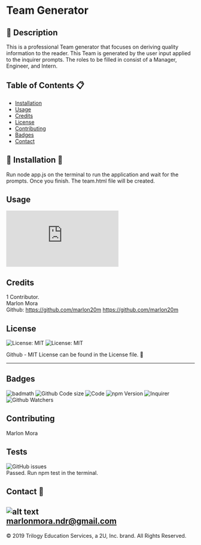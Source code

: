 # Team Generator 
          
## :necktie: Description 
      
This is a professional Team generator that focuses on deriving quality information to the reader. This Team is generated by the user input applied to the inquirer prompts. The roles to be filled in consist of a Manager, Engineer, and Intern.
          
          
## Table of Contents :clipboard:
          
* [Installation](#installation)
* [Usage](#usage)
* [Credits](#credits)
* [License](#license)
* [Contributing](#Contributing)
* [Badges](#Badges)
* [Contact](#Contact)
          
          
## :construction: Installation :construction:
          
Run node app.js on the terminal to run the application and wait for the prompts. Once you finish. The team.html file will be created. 
          
## Usage 
![kb usage](https://badge-size.herokuapp.com/Naereen/StrapDown.js/master/strapdown.min.js)</br >

          
## Credits
1 Contributor. </br > 
Marlon Mora </br >
Github: https://github.com/marlon20m https://github.com/marlon20m
          
## License
          
![License: MIT](https://img.shields.io/badge/License-MIT-blue.svg)
![License: MIT](https://img.shields.io/badge/License-MIT-green.svg)

          
Github - MIT License can be found in the License file. :file_folder:

---


          
## Badges
          
![badmath](https://img.shields.io/github/languages/top/nielsenjared/badmath)
![Github Code size](https://img.shields.io/github/languages/code-size/marlon20m/Good-Readme-Generator)
![Code](https://img.shields.io/github/languages/top/marlon20m/Good-Readme-Generator?style=plastic)
![npm Version](https://img.shields.io/npm/v/npm)
![Inquirer](https://img.shields.io/node/v/inquirer)
![Github Watchers](https://img.shields.io/github/watchers/marlon20m/Good-Readme-Generator?style=social)          
          
## Contributing
          
Marlon Mora

## Tests

![GitHub issues](https://img.shields.io/github/issues/Naereen/StrapDown.js.svg) </br >
Passed. Run npm test in the terminal. 
          
## Contact :email:
          
![alt text](https://avatars0.githubusercontent.com/u/62806466?v=4)</br >
marlonmora.ndr@gmail.com
---
© 2019 Trilogy Education Services, a 2U, Inc. brand. All Rights Reserved.
